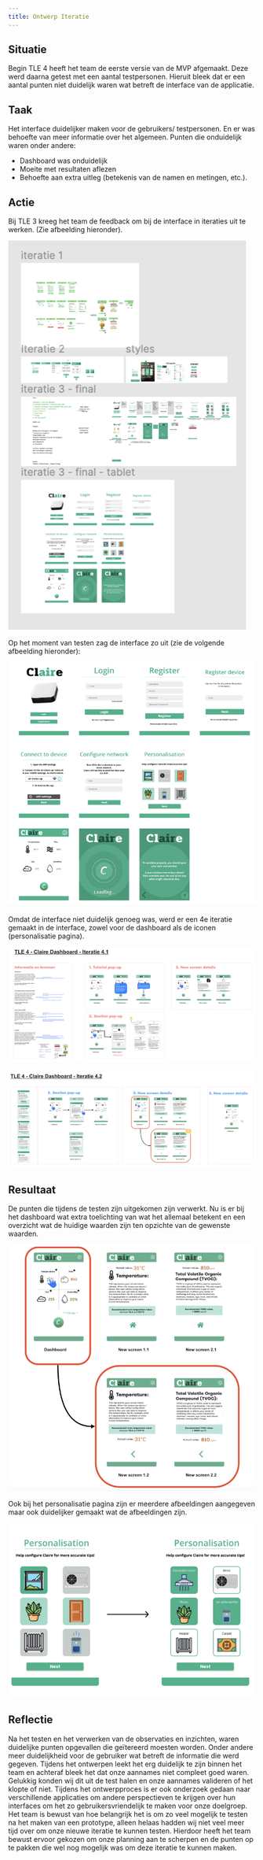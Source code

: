 ```yaml
---
title: Ontwerp Iteratie
---
```


## Situatie
Begin TLE 4 heeft het team de eerste versie van de MVP afgemaakt. Deze werd daarna getest met een aantal testpersonen. 
Hieruit bleek dat er een aantal punten niet duidelijk waren wat betreft de interface van de applicatie.

## Taak
Het interface duidelijker maken voor de gebruikers/ testpersonen.
En er was behoefte van meer informatie over het algemeen.
Punten die onduidelijk waren onder andere:
* Dashboard was onduidelijk
* Moeite met resultaten aflezen
* Behoefte aan extra uitleg (betekenis van de namen en metingen, etc.).

## Actie
Bij TLE 3 kreeg het team de feedback om bij de interface in iteraties uit te werken. (Zie afbeelding hieronder).

![overzicht-design-iteraties](./img/afbeelding6-ontwerp-iteraties.png)

Op het moment van testen zag de interface zo uit (zie de volgende afbeelding hieronder):

![originele-design](./img/afbeelding7-ontwerp-originele-versie.png)

Omdat de interface niet duidelijk genoeg was, werd er een 4e iteratie gemaakt in de interface, 
zowel voor de dashboard als de iconen (personalisatie pagina).

![dashboard-design-iteraties](./img/afbeelding8-ontwerp-dashboard-versie2.png)

![personalisation-design-iteraties](./img/afbeelding9-ontwerp-personalisation-versie2.png)

## Resultaat
De punten die tijdens de testen zijn uitgekomen zijn verwerkt. 
Nu is er bij het dashboard wat extra toelichting van wat het allemaal betekent en een overzicht wat de huidige 
waarden zijn ten opzichte van de gewenste waarden.

![new-dashboard-design-iteratie](./img/afbeelding10-ontwerp-new-versie.png)

Ook bij het personalisatie pagina zijn er meerdere afbeeldingen aangegeven 
maar ook duidelijker gemaakt wat de afbeeldingen zijn.

![new-personalisation-design-iteratie](./img/afbeelding11-ontwerp-personalisation-new-versie.png)

## Reflectie
Na het testen en het verwerken van de observaties en inzichten, waren duidelijke punten opgevallen die geïtereerd moesten worden. 
Onder andere meer duidelijkheid voor de gebruiker wat betreft de informatie die werd gegeven. 
Tijdens het ontwerpen leekt het erg duidelijk te zijn binnen het team en achteraf bleek het dat onze aannames niet compleet goed waren. 
Gelukkig konden wij dit uit de test halen en onze aannames valideren of het klopte of niet. 
Tijdens het ontwerpproces is er ook onderzoek gedaan naar verschillende applicaties om andere perspectieven te krijgen 
over hun interfaces om het zo gebruikersvriendelijk te maken voor onze doelgroep. Het team is bewust van hoe 
belangrijk het is om zo veel mogelijk te testen na het maken van een prototype, alleen helaas hadden wij niet 
veel meer tijd over om onze nieuwe iteratie te kunnen testen. Hierdoor heeft het team bewust ervoor 
gekozen om onze planning aan te scherpen en de punten op te pakken die wel nog mogelijk was om deze iteratie te kunnen maken.